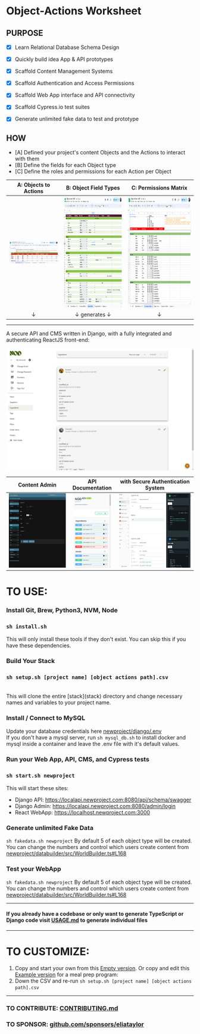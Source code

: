 # Object-Actions Worksheet


## PURPOSE

- [x] Learn Relational Database Schema Design
- [x] Quickly build idea App & API prototypes
- [x] Scaffold Content Management Systems
- [x] Scaffold Authentication and Access Permissions
- [x] Scaffold Web App interface and API connectivity
- [x] Scaffold Cypress.io test suites
- [x] Generate unlimited fake data to test and prototype


## HOW
- [A] Defined your project's content Objects and the Actions to interact with them
- [B] Define the fields for each Object type
- [C] Define the roles and permissions for each Action per Object


|                 A: Objects to Actions                 |             B: Object Field Types              |                                                               C: Permissions Matrix                                                                |
|:--------------------------------------------------:|:-------------------------------------------:|:-----------------------------------------------------------------------------------------------------------------------------------------------:|
| <a href="docs/images/object-actions-nod.png" target="_blank"><img src="docs/images/object-actions-nod.png" alt="Objects / Actions" width="300" /></a> |  <a href="docs/images/objects-nod.png" target="_blank"><img src="docs/images/objects-nod.png" alt="Objects to Actions" height="300"/></a> | <a href="docs/images/permissions-matrix-nod.png" target="_blank"><img src="docs/images/permissions-matrix-nod.png" alt="Permission Matrix" height="300"/></a> |
| ↓ | ↓ generates ↓ | ↓ |

<hr />

A secure API and CMS written in Django, with a fully integrated and authenticating ReactJS front-end:

![docs/images/nod-oa-interface.png](docs/images/nod-oa-interface.png)


|                                                         Content Admin                                                          |                                                           API Documentation                                                           |                                                with Secure Authentication System                                                |
|:------------------------------------------------------------------------------------------------------------------------------:|:-------------------------------------------------------------------------------------------------------------------------------------:|:-------------------------------------------------------------------------------------------------------------------------------:|
| <a href="docs/images/nod-backend_admin.png" target="_blank"><img src="docs/images/nod-backend_admin.png" alt="CMS Admin" height="200" /></a> | <a href="docs/images/nod-backend_swagger.png" target="_blank"><img src="docs/images/nod-backend_swagger.png" alt="Swagger Docs" height="200" /></a> | <a href="docs/images/nod-backend_redoc.png" target="_blank"><img src="docs/images/nod-backend_redoc.png" alt="Redoc Docs" height="200" /></a> |



# TO USE:

### Install Git, Brew, Python3, NVM, Node  
### `sh install.sh`
This will only install these tools if they don't exist. You can skip this if you have these dependencies.

### Build Your Stack
### `sh setup.sh [project name] [object actions path].csv`
<br />
This will clone the entire [stack](stack) directory and change necessary names and variables to your project name.

### Install / Connect to MySQL  
Update your database credentials here [newproject/django/.env](/stack/django/.env#L16)
<br />
If you don't have a mysql server, run `sh mysql_db.sh` to install docker and mysql inside a container and leave the .env file with it's default values.


### Run your Web App, API, CMS, and Cypress tests 
### `sh start.sh newproject`

This will start these sites:
- Django API: https://localapi.newproject.com:8080/api/schema/swagger
- Django Admin: https://localapi.newproject.com:8080/admin/login
- React WebApp: https://localhost.newproject.com:3000

### Generate unlimited Fake Data 
`sh fakedata.sh newproject`
By default 5 of each object type will be created. You can change the numbers and control which users create content from [newproject/databuilder/src/WorldBuilder.ts#L168](stack/databuilder/src/WorldBuilder.ts#L168)

### Test your WebApp 
`sh fakedata.sh newproject`
By default 5 of each object type will be created. You can change the numbers and control which users create content from [newproject/databuilder/src/WorldBuilder.ts#L168](stack/databuilder/src/WorldBuilder.ts#L168)


---

#### If you already have a codebase or only want to generate TypeScript or Django code visit [USAGE.md](USAGE.md) to generate individual files 

<hr />

# TO CUSTOMIZE:

1. Copy and start your own from this [Empty version](https://docs.google.com/spreadsheets/d/14Ej7lu4g3i85BWJdHbi4JK2jM2xS5uDSgfzm3rIhx4o/edit?usp=sharing). Or copy and edit this [Example version](https://docs.google.com/spreadsheets/d/1AkFY0dSelMAxoaLVA_knNHIYmL97rtVjE1zuqEonCyM/edit?usp=sharing) for a meal prep program:
2. Down the CSV and re-run `sh setup.sh [project name] [object actions path].csv`

--------------------------------------------------------------------------------

### TO CONTRIBUTE: [CONTRIBUTING.md](CONTRIBUTING.md)

### TO SPONSOR: [github.com/sponsors/eliataylor](https://github.com/sponsors/eliataylor)

